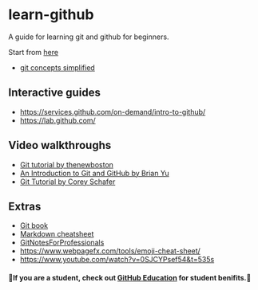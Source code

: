 # learn-github
A guide for learning git and github for beginners.

Start from [here](https://guides.github.com/activities/hello-world/)
- [git concepts simplified](http://gitolite.com/gcs.html#(1))

## Interactive guides
- https://services.github.com/on-demand/intro-to-github/
- https://lab.github.com/

## Video walkthroughs
- [Git tutorial by thenewboston](https://www.youtube.com/watch?v=cEGIFZDyszA&list=PL6gx4Cwl9DGAKWClAD_iKpNC0bGHxGhcx)
- [An Introduction to Git and GitHub by Brian Yu](https://www.youtube.com/watch?v=MJUJ4wbFm_A)
- [Git Tutorial by Corey Schafer](https://www.youtube.com/watch?v=HVsySz-h9r4&list=PL-osiE80TeTuRUfjRe54Eea17-YfnOOAx)

## Extras
- [Git book](https://git-scm.com/book/en/v2)
- [Markdown cheatsheet](markdown-cheatsheet-online.pdf)
- [GitNotesForProfessionals](GitNotesForProfessionals.pdf)
- https://www.webpagefx.com/tools/emoji-cheat-sheet/
- https://www.youtube.com/watch?v=0SJCYPsef54&t=535s

#### :gift:If you are a student, check out [GitHub Education](https://education.github.com/pack) for student benifits.:gift:

